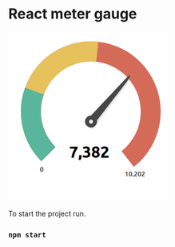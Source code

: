 # React meter gauge

![alt text](https://github.com/977developer/react-meter/blob/main/preview.png?raw=true)

To start the project run.

### `npm start`
